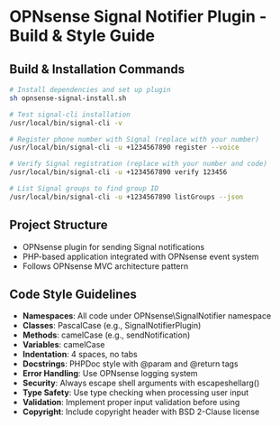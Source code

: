 # OPNsense Signal Notifier Plugin - Build & Style Guide

## Build & Installation Commands
```bash
# Install dependencies and set up plugin
sh opnsense-signal-install.sh

# Test signal-cli installation
/usr/local/bin/signal-cli -v

# Register phone number with Signal (replace with your number)
/usr/local/bin/signal-cli -u +1234567890 register --voice

# Verify Signal registration (replace with your number and code)
/usr/local/bin/signal-cli -u +1234567890 verify 123456

# List Signal groups to find group ID
/usr/local/bin/signal-cli -u +1234567890 listGroups --json
```

## Project Structure
- OPNsense plugin for sending Signal notifications
- PHP-based application integrated with OPNsense event system
- Follows OPNsense MVC architecture pattern

## Code Style Guidelines
- **Namespaces**: All code under OPNsense\SignalNotifier namespace
- **Classes**: PascalCase (e.g., SignalNotifierPlugin)
- **Methods**: camelCase (e.g., sendNotification)
- **Variables**: camelCase
- **Indentation**: 4 spaces, no tabs
- **Docstrings**: PHPDoc style with @param and @return tags
- **Error Handling**: Use OPNsense logging system
- **Security**: Always escape shell arguments with escapeshellarg()
- **Type Safety**: Use type checking when processing user input
- **Validation**: Implement proper input validation before using
- **Copyright**: Include copyright header with BSD 2-Clause license